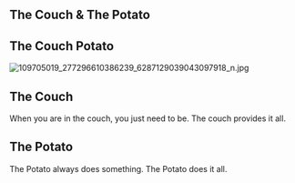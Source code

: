 ## The Couch & The Potato

## The Couch Potato


![109705019_277296610386239_6287129039043097918_n.jpg](https://cdn.hashnode.com/res/hashnode/image/upload/v1595041992480/laZDyCbYg.jpeg)

## The Couch

When you are in the couch, you just need to be. The couch provides it all.

## The Potato

The Potato always does something. The Potato does it all.